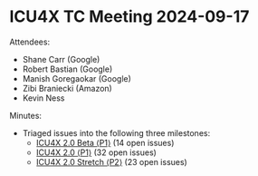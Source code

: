 # ICU4X TC Meeting 2024-09-17

Attendees:

- Shane Carr (Google)
- Robert Bastian (Google)
- Manish Goregaokar (Google)
- Zibi Braniecki (Amazon)
- Kevin Ness

Minutes:

- Triaged issues into the following three milestones:
    - [ICU4X 2.0 Beta ⟨P1⟩](https://github.com/unicode-org/icu4x/milestone/49) (14 open issues)
    - [ICU4X 2.0 ⟨P1⟩](https://github.com/unicode-org/icu4x/milestone/40) (32 open issues)
    - [ICU4X 2.0 Stretch ⟨P2⟩](https://github.com/unicode-org/icu4x/milestone/50) (23 open issues)

